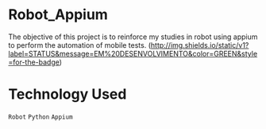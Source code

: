 # Robot_Appium
The objective of this project is to reinforce my studies in robot using appium to perform the automation of mobile tests.
(http://img.shields.io/static/v1?label=STATUS&message=EM%20DESENVOLVIMENTO&color=GREEN&style=for-the-badge)


# Technology Used

`Robot`
`Python`
`Appium`

